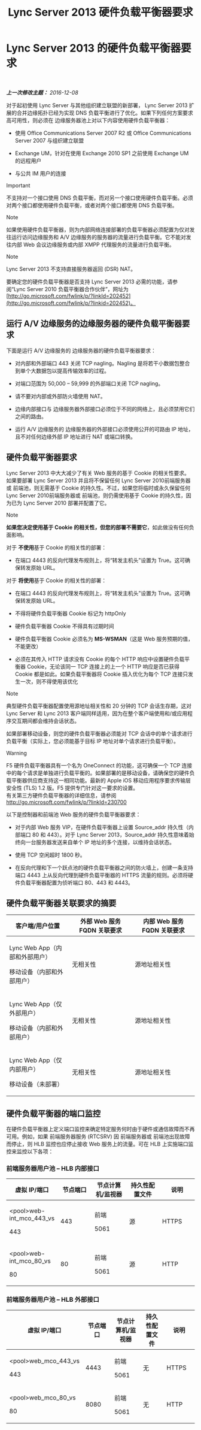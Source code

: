 ﻿---
title: Lync Server 2013 硬件负载平衡器要求
TOCTitle: 硬件负载平衡器要求
ms:assetid: 32891268-2059-43d0-adf4-af4ff1e9ce66
ms:mtpsurl: https://technet.microsoft.com/zh-cn/library/JJ656815(v=OCS.15)
ms:contentKeyID: 49888364
ms.date: 12/10/2016
mtps_version: v=OCS.15
ms.translationtype: HT
---

# Lync Server 2013 的硬件负载平衡器要求

 

_**上一次修改主题：** 2016-12-08_

对于起初使用 Lync Server 与其他组织建立联盟的新部署， Lync Server 2013 扩展的合并边缘拓扑已经为实现 DNS 负载平衡进行了优化。如果下列任何方案要求高可用性，则必须在 边缘服务器池上对以下内容使用硬件负载平衡器：

  - 使用 Office Communications Server 2007 R2 或 Office Communications Server 2007 与组织建立联盟

  - Exchange UM，针对在使用 Exchange 2010 SP1 之前使用 Exchange UM 的远程用户

  - 与公共 IM 用户的连接

> [!IMPORTANT]
> 不支持对一个接口使用 DNS 负载平衡，而对另一个接口使用硬件负载平衡。必须对两个接口都使用硬件负载平衡，或者对两个接口都使用 DNS 负载平衡。


> [!NOTE]  
> 如果使用硬件负载平衡器，则为内部网络连接部署的负载平衡器必须配置为仅对发往运行访问边缘服务和 A/V 边缘服务的服务器的流量进行负载平衡。它不能对发往内部 Web 会议边缘服务或内部 XMPP 代理服务的流量进行负载平衡。



> [!NOTE]  
> Lync Server 2013 不支持直接服务器返回 (DSR) NAT。



要确定您的硬件负载平衡器是否支持 Lync Server 2013 必需的功能，请参阅“Lync Server 2010 负载平衡器合作伙伴”，网址为 [http://go.microsoft.com/fwlink/p/?linkId=202452](http://go.microsoft.com/fwlink/p/?linkid=202452)。

## 运行 A/V 边缘服务的边缘服务器的硬件负载平衡器要求

下面是运行 A/V 边缘服务的 边缘服务器的硬件负载平衡器要求：

  - 对内部和外部端口 443 关闭 TCP nagling。Nagling 是将若干小数据包整合到单个大数据包以提高传输效率的过程。

  - 对端口范围为 50,000 – 59,999 的外部端口关闭 TCP nagling。

  - 请不要对内部或外部防火墙使用 NAT。

  - 边缘内部接口与 边缘服务器外部接口必须位于不同的网络上，且必须禁用它们之间的路由。

  - 运行 A/V 边缘服务的 边缘服务器的外部接口必须使用公开的可路由 IP 地址，且不对任何边缘外部 IP 地址进行 NAT 或端口转换。

## 硬件负载平衡器要求

Lync Server 2013 中大大减少了有关 Web 服务的基于 Cookie 的相关性要求。如果要部署 Lync Server 2013 并且将不保留任何 Lync Server 2010前端服务器或 前端池，则无需基于 Cookie 的持久性。不过，如果您将临时或永久保留任何 Lync Server 2010前端服务器或 前端池，则仍需使用基于 Cookie 的持久性，因为已为 Lync Server 2010 部署并配置了它。

> [!NOTE]  
> <strong>如果您决定使用基于 Cookie 的相关性，但您的部署不需要它</strong>，如此做没有任何负面影响。



对于 **不使用**基于 Cookie 的相关性的部署：

  - 在端口 4443 的反向代理发布规则上，将“转发主机头”设置为 True。这可确保转发原始 URL。

对于 **将使用**基于 Cookie 的相关性的部署：

  - 在端口 4443 的反向代理发布规则上，将“转发主机头”设置为 True。这可确保转发原始 URL。

  - 不得将硬件负载平衡器 Cookie 标记为 httpOnly

  - 硬件负载平衡器 Cookie 不得具有过期时间

  - 硬件负载平衡器 Cookie 必须名为 **MS-WSMAN**（这是 Web 服务预期的值，不能更改）

  - 必须在其传入 HTTP 请求没有 Cookie 的每个 HTTP 响应中设置硬件负载平衡器 Cookie，无论该同一 TCP 连接上的上一个 HTTP 响应是否已获得 Cookie 都是如此。如果负载平衡器将 Cookie 插入优化为每个 TCP 连接只发生一次，则不得使用该优化

> [!NOTE]  
> 典型硬件负载平衡器配置使用源地址相关性和 20 分钟的 TCP 会话生存期，这对 Lync Server 和 Lync 2013 客户端同样适用，因为在整个客户端使用和/或应用程序交互期间都会维持会话状态。



如果部署移动设备，则您的硬件负载平衡器必须能对 TCP 会话中的单个请求进行负载平衡（实际上，您必须能基于目标 IP 地址对单个请求进行负载平衡）。

> [!WARNING]  
> F5 硬件负载平衡器具有一个名为 OneConnect 的功能，这可确保一个 TCP 连接中的每个请求是单独进行负载平衡的。如果部署的是移动设备，请确保您的硬件负载平衡器供应商支持这一相同功能。最新的 Apple iOS 移动应用程序要求传输层安全性 (TLS) 1.2 版。F5 提供专门针对这一要求的设置。<br />
> 有关第三方硬件负载平衡器的详细信息，请参阅 <a href="http://go.microsoft.com/fwlink/p/?linkid=230700">http://go.microsoft.com/fwlink/p/?linkId=230700</a>


以下是控制器和前端池 Web 服务的硬件负载平衡器要求：

  - 对于内部 Web 服务 VIP，在硬件负载平衡器上设置 Source\_addr 持久性（内部端口 80 和 443）。对于 Lync Server 2013，Source\_addr 持久性意味着始终向一台服务器发送来自单个 IP 地址的多个连接，以维持会话状态。

  - 使用 TCP 空闲超时 1800 秒。

  - 在反向代理和下一个跃点池的硬件负载平衡器之间的防火墙上，创建一条支持端口 4443 上从反向代理到硬件负载平衡器的 HTTPS 流量的规则。必须将硬件负载平衡器配置为侦听端口 80、443 和 4443。

## 硬件负载平衡器关联要求的摘要


<table>
<colgroup>
<col style="width: 33%" />
<col style="width: 33%" />
<col style="width: 33%" />
</colgroup>
<thead>
<tr class="header">
<th>客户端/用户位置</th>
<th>外部 Web 服务 FQDN 关联要求</th>
<th>内部 Web 服务 FQDN 关联要求</th>
</tr>
</thead>
<tbody>
<tr class="odd">
<td><p>Lync Web App（内部和外部用户）</p>
<p>移动设备（内部和外部用户）</p></td>
<td><p>无相关性</p></td>
<td><p>源地址相关性</p></td>
</tr>
<tr class="even">
<td><p>Lync Web App（仅外部用户）</p>
<p>移动设备（内部和外部用户）</p></td>
<td><p>无相关性</p></td>
<td><p>源地址相关性</p></td>
</tr>
<tr class="odd">
<td><p>Lync Web App（仅内部用户）</p>
<p>移动设备（未部署）</p></td>
<td><p>无相关性</p></td>
<td><p>源地址相关性</p></td>
</tr>
</tbody>
</table>


## 硬件负载平衡器的端口监控

在硬件负载平衡器上定义端口监控来确定特定服务何时由于硬件或通信故障而不再可用。例如，如果 前端服务器服务 (RTCSRV) 因 前端服务器或 前端池出现故障而停止，则 HLB 监控也应停止接收 Web 服务上的流量。可在 HLB 上实施端口监控来监控以下各项：

### 前端服务器用户池 – HLB 内部接口

<table>
<colgroup>
<col style="width: 20%" />
<col style="width: 20%" />
<col style="width: 20%" />
<col style="width: 20%" />
<col style="width: 20%" />
</colgroup>
<thead>
<tr class="header">
<th>虚拟 IP/端口</th>
<th>节点端口</th>
<th>节点计算机/监视器</th>
<th>持久性配置文件</th>
<th>说明</th>
</tr>
</thead>
<tbody>
<tr class="odd">
<td><p>&lt;pool&gt;web-int_mco_443_vs</p>
<p>443</p></td>
<td><p>443</p></td>
<td><p>前端</p>
<p>5061</p></td>
<td><p>源</p></td>
<td><p>HTTPS</p></td>
</tr>
<tr class="even">
<td><p>&lt;pool&gt;web-int_mco_80_vs</p>
<p>80</p></td>
<td><p>80</p></td>
<td><p>前端</p>
<p>5061</p></td>
<td><p>源</p></td>
<td><p>HTTP</p></td>
</tr>
</tbody>
</table>


### 前端服务器用户池 – HLB 外部接口

<table>
<colgroup>
<col style="width: 20%" />
<col style="width: 20%" />
<col style="width: 20%" />
<col style="width: 20%" />
<col style="width: 20%" />
</colgroup>
<thead>
<tr class="header">
<th>虚拟 IP/端口</th>
<th>节点端口</th>
<th>节点计算机/监视器</th>
<th>持久性配置文件</th>
<th>说明</th>
</tr>
</thead>
<tbody>
<tr class="odd">
<td><p>&lt;pool&gt;web_mco_443_vs</p>
<p>443</p></td>
<td><p>4443</p></td>
<td><p>前端</p>
<p>5061</p></td>
<td><p>无</p></td>
<td><p>HTTPS</p></td>
</tr>
<tr class="even">
<td><p>&lt;pool&gt;web_mco_80_vs</p>
<p>80</p></td>
<td><p>8080</p></td>
<td><p>前端</p>
<p>5061</p></td>
<td><p>无</p></td>
<td><p>HTTP</p></td>
</tr>
</tbody>
</table>

